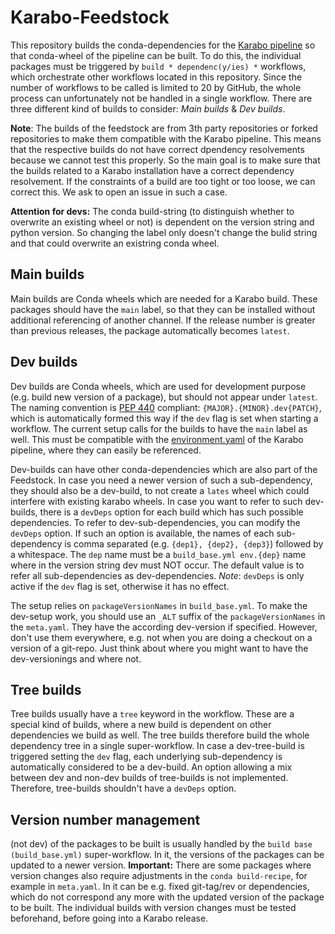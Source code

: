 # Karabo-Feedstock<a id="feedstock"></a>

This repository builds the conda-dependencies for the [Karabo pipeline](https://github.com/i4Ds/Karabo-Pipeline) so that conda-wheel of the pipeline can be built. To do this, the individual packages must be triggered by `build * dependenc(y/ies) *` workflows, which orchestrate other workflows located in this repository. Since the number of workflows to be called is limited to 20 by GitHub, the whole process can unfortunately not be handled in a single workflow. There are three different kind of builds to consider: *Main builds* & *Dev builds*.

**Note**: The builds of the feedstock are from 3th party repositories or forked repositories to make them compatible with the Karabo pipeline. This means that the respective builds do not have correct dpendency resolvements because we cannot test this properly. So the main goal is to make sure that the builds related to a Karabo installation have a correct dependency resolvement. If the constraints of a build are too tight or too loose, we can correct this. We ask to open an issue in such a case.

**Attention for devs:** The conda build-string (to distinguish whether to overwrite an existing wheel or not) is dependent on the version string and python version. So changing the label only doesn't change the bulid string and that could overwrite an existring conda wheel.

## Main builds
Main builds are Conda wheels which are needed for a Karabo build. These packages should have the `main` label, so that they can be installed without additional referencing of another channel. If the release number is greater than previous releases, the package automatically becomes `latest`.

## Dev builds
Dev builds are Conda wheels, which are used for development purpose (e.g. build new version of a package), but should not appear under `latest`. The naming convention is [PEP 440](https://peps.python.org/pep-0440/) compliant: `{MAJOR}.{MINOR}.dev{PATCH}`, which is automatically formed this way if the `dev` flag is set when starting a workflow. The current setup calls for the builds to have the `main` label as well. This must be compatible with the [environment.yaml](https://github.com/i4Ds/Karabo-Pipeline/blob/main/environment.yaml) of the Karabo pipeline, where they can easily be referenced.

Dev-builds can have other conda-dependencies which are also part of the Feedstock. In case you need a newer version of such a sub-dependency, they should also be a dev-build, to not create a `lates` wheel which could interfere with existing karabo wheels. In case you want to refer to such dev-builds, there is a `devDeps` option for each build which has such possible dependencies. To refer to dev-sub-dependencies, you can modify the `devDeps` option. If such an option is available, the names of each sub-dependency is comma separated (e.g. `{dep1}, {dep2}, {dep3}`) followed by a whitespace. The `dep` name must be a `build_base.yml env.{dep}` name where in the version string dev must NOT occur. The default value is to refer all sub-dependencies as dev-dependencies. *Note*: `devDeps` is only active if the `dev` flag is set, otherwise it has no effect.

The setup relies on `packageVersionNames` in `build_base.yml`. To make the dev-setup work, you should use an `_ALT` suffix of the `packageVersionNames` in the `meta.yaml`. They have the according dev-version if specified. However, don't use them everywhere, e.g. not when you are doing a checkout on a version of a git-repo. Just think about where you might want to have the dev-versionings and where not.

## Tree builds
Tree builds usually have a `tree` keyword in the workflow. These are a special kind of builds, where a new build is dependent on other dependencies we build as well. The tree builds therefore build the whole dependency tree in a single super-workflow. In case a dev-tree-build is triggered setting the `dev` flag, each underlying sub-dependency is automatically considered to be a dev-build. An option allowing a mix between dev and non-dev builds of tree-builds is not implemented. Therefore, tree-builds shouldn't have a `devDeps` option.

## Version number management
(not dev) of the packages to be built is usually handled by the `build base (build_base.yml)` super-workflow. In it, the versions of the packages can be updated to a newer version. **Important:** There are some packages where version changes also require adjustments in the `conda build-recipe`, for example in `meta.yaml`. In it can be e.g. fixed git-tag/rev or dependencies, which do not correspond any more with the updated version of the package to be built. The individual builds with version changes must be tested beforehand, before going into a Karabo release.
